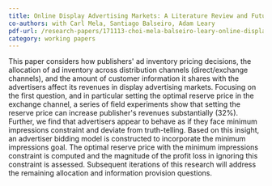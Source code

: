 ```yaml
---
title: Online Display Advertising Markets: A Literature Review and Future Directions
co-authors: with Carl Mela, Santiago Balseiro, Adam Leary
pdf-url: /research-papers/171113-choi-mela-balseiro-leary-online-display-advertising-markets-180614.pdf
category: working papers
---
```


This paper considers how publishers' ad inventory pricing decisions, the allocation of ad inventory across distribution channels (direct/exchange channels), and the amount of customer information it shares with the advertisers affect its revenues in display advertising markets. Focusing on the first question, and in particular setting the optimal reserve price in the exchange channel, a series of field experiments show that setting the reserve price can increase publisher's revenues substantially (32%). Further, we find that advertisers appear to behave as if they face minimum impressions constraint and deviate from truth-telling. Based on this insight, an advertiser bidding model is constructed to incorporate the minimum impressions goal. The optimal reserve price with the minimum impressions constraint is computed and the magnitude of the profit loss in ignoring this constraint is assessed. Subsequent iterations of this research will address the remaining allocation and information provision questions.
